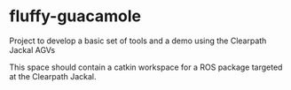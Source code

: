 # fluffy-guacamole
Project to develop a basic set of tools and a demo using the Clearpath Jackal AGVs

This space should contain a catkin workspace for a ROS package targeted at the Clearpath Jackal. 
